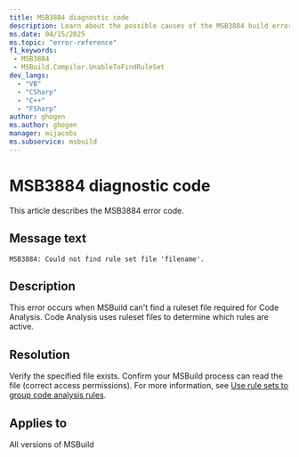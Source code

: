 ```yaml
---
title: MSB3884 diagnostic code
description: Learn about the possible causes of the MSB3884 build error and get troubleshooting tips.
ms.date: 04/15/2025
ms.topic: "error-reference"
f1_keywords:
 - MSB3884
 - MSBuild.Compiler.UnableToFindRuleSet
dev_langs:
  - "VB"
  - "CSharp"
  - "C++"
  - "FSharp"
author: ghogen
ms.author: ghogen
manager: mijacobs
ms.subservice: msbuild
---
```

# MSB3884 diagnostic code

<!-- :::ErrorDefinitionDescription::: -->
<!-- :::editable-content name="introDescription"::: -->
This article describes the MSB3884 error code.
<!-- :::editable-content-end::: -->

## Message text

`MSB3884: Could not find rule set file 'filename'.`

<!-- :::editable-content name="postOutputDescription"::: -->
## Description

This error occurs when MSBuild can't find a ruleset file required for Code Analysis. Code Analysis uses ruleset files to determine which rules are active.

## Resolution

Verify the specified file exists. Confirm your MSBuild process can read the file (correct access permissions). For more information, see [Use rule sets to group code analysis rules](../../code-quality/using-rule-sets-to-group-code-analysis-rules.md).
<!-- :::editable-content-end::: -->
<!-- :::ErrorDefinitionDescription-end::: -->

## Applies to

All versions of MSBuild